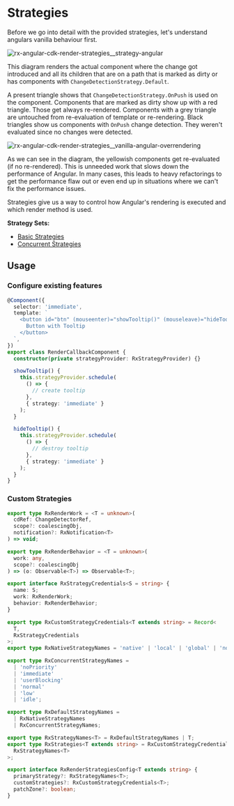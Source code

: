 # Strategies

Before we go into detail with the provided strategies, let's understand angulars vanilla behaviour first.

![rx-angular-cdk-render-strategies__strategy-angular](https://user-images.githubusercontent.com/4904455/116009556-ac98fd00-a61a-11eb-9fce-866995582943.gif)

This diagram renders the actual component where the change got introduced and all its children that are on a path
that is marked as dirty or has components with `ChangeDetectionStrategy.Default`.

A present triangle shows that `ChangeDetectionStrategy.OnPush` is used on the component.
Components that are marked as dirty show up with a red triangle. Those get always re-rendered.
Components with a grey triangle are untouched from re-evaluation of template or re-rendering.
Black triangles show us components with `OnPush` change detection. They weren't evaluated since no changes were detected.

![rx-angular-cdk-render-strategies__vanilla-angular-overrendering](https://user-images.githubusercontent.com/10064416/116155426-5bf0d500-a6ea-11eb-9cbc-5274a3bd0578.png)

As we can see in the diagram, the yellowish components get re-evaluated (if no re-rendered). This is unneeded work that slows down the performance of Angular.
In many cases, this leads to heavy refactorings to get the performance flaw out or even end up in situations where we can't fix the performance issues.

Strategies give us a way to control how Angular's rendering is executed and which render method is used.

**Strategy Sets:**
- [Basic Strategies](https://github.com/rx-angular/rx-angular/blob/master/libs/cdk/render-strategies/docs/basic-strategies.md)
- [Concurrent Strategies](https://github.com/rx-angular/rx-angular/blob/master/libs/cdk/render-strategies/docs/concurrent-strategies.md)

## Usage

### Configure existing features
```typescript
@Component({
  selector: 'immediate',
  template: `
    <button id="btn" (mouseenter)="showTooltip()" (mouseleave)="hideTooltip()">
      Button with Tooltip
    </button>
  `,
})
export class RenderCallbackComponent {
  constructor(private strategyProvider: RxStrategyProvider) {}

  showTooltip() {
    this.strategyProvider.schedule(
      () => {
        // create tooltip
      },
      { strategy: 'immediate' }
    );
  }

  hideTooltip() {
    this.strategyProvider.schedule(
      () => {
        // destroy tooltip
      },
      { strategy: 'immediate' }
    );
  }
}
```


### Custom Strategies

```typescript
export type RxRenderWork = <T = unknown>(
  cdRef: ChangeDetectorRef,
  scope?: coalescingObj,
  notification?: RxNotification<T>
) => void;

export type RxRenderBehavior = <T = unknown>(
  work: any,
  scope?: coalescingObj
) => (o: Observable<T>) => Observable<T>;

export interface RxStrategyCredentials<S = string> {
  name: S;
  work: RxRenderWork;
  behavior: RxRenderBehavior;
}

export type RxCustomStrategyCredentials<T extends string> = Record<
  T,
  RxStrategyCredentials
>;
export type RxNativeStrategyNames = 'native' | 'local' | 'global' | 'noop';

export type RxConcurrentStrategyNames =
  | 'noPriority'
  | 'immediate'
  | 'userBlocking'
  | 'normal'
  | 'low'
  | 'idle';

export type RxDefaultStrategyNames =
  | RxNativeStrategyNames
  | RxConcurrentStrategyNames;

export type RxStrategyNames<T> = RxDefaultStrategyNames | T;
export type RxStrategies<T extends string> = RxCustomStrategyCredentials<
  RxStrategyNames<T>
>;

export interface RxRenderStrategiesConfig<T extends string> {
  primaryStrategy?: RxStrategyNames<T>;
  customStrategies?: RxCustomStrategyCredentials<T>;
  patchZone?: boolean;
}
```
